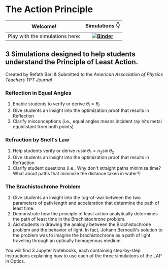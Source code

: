 # The Action Principle

| Welcome! | Simulations :point_down: |
| :---:        |     :---:      |
| Play with the simulations here:  | **[![Binder](https://mybinder.org/badge_logo.svg)](https://mybinder.org/v2/gh/Refath/ActionPrinciple/HEAD)**  |

## 3 Simulations designed to help students understand the Principle of Least Action.
Created by Refath Bari & Submitted to the *American Association of Physics Teachers TPT Journal*

### Reflection in Equal Angles
1. Enable students to verify or derive $\theta_i = \theta_r$
2. Give students an insight into the optimization proof that results in Reflection
3. Clarify misconceptions (i.e., equal angles means incident ray hits metal equidistant from both points)

### Refraction by Snell's Law
1. Help students verify or derive $n_1\sin\theta_1 = n_2\sin\theta_2$
2. Give students an insight into the optimization proof that results in Refraction
3. Clarify student questions (i.e., Why don't straight paths minimize time? What about paths that minimize the distance taken in water?)

### The Brachistochrone Problem
1. Give students an insight into the tug-of-war between the two parameters of path length and acceleration that determine the path of least time. 
2. Demonstrate how the principle of least action analytically determines the path of least time in the Brachistochrone problem. 
3. Aid students in drawing the analogy between the Brachistochrone problem and the behavior of light. In fact, Johann Bernoulli's solution to the problem was to imagine the brachistochrone as a path of light traveling through an optically homogenous medium. 

You will find 3 Jupyter Notebooks, each containing step-by-step instructions explaining how to use each of the three simulations of the LAP in Optics. 

